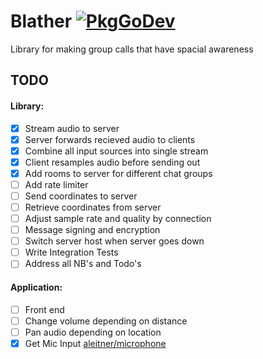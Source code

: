 # Blather [![PkgGoDev](https://pkg.go.dev/badge/github.com/aleitner/blather)](https://pkg.go.dev/github.com/aleitner/blather)
Library for making group calls that have spacial awareness

## TODO

#### Library:
- [x] Stream audio to server
- [x] Server forwards recieved audio to clients
- [x] Combine all input sources into single stream
- [x] Client resamples audio before sending out
- [x] Add rooms to server for different chat groups
- [ ] Add rate limiter
- [ ] Send coordinates to server
- [ ] Retrieve coordinates from server
- [ ] Adjust sample rate and quality by connection
- [ ] Message signing and encryption
- [ ] Switch server host when server goes down
- [ ] Write Integration Tests
- [ ] Address all NB's and Todo's

#### Application:
- [ ] Front end
- [ ] Change volume depending on distance
- [ ] Pan audio depending on location
- [x] Get Mic Input [aleitner/microphone](https://github.com/aleitner/microphone)
